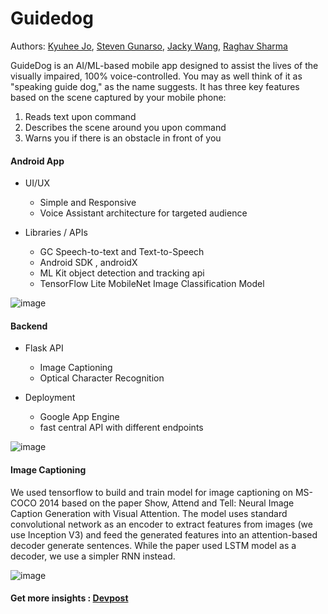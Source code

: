 # Guidedog
Authors: [Kyuhee Jo](kjo3@jhu.edu), [Steven Gunarso](y_steven_gunarso@berkeley.edu), [Jacky Wang](jwang464@jhu.edu), [Raghav Sharma](raghavatri312@gmail.com)

GuideDog is an AI/ML-based mobile app designed to assist the lives of the visually impaired, 100% voice-controlled. You may as well think of it as "speaking guide dog," as the name suggests. It has three key features based on the scene captured by your mobile phone:
  1) Reads text upon command
  2) Describes the scene around you upon command
  3) Warns you if there is an obstacle in front of you

<h4>Android App</h4> 
  
  * UI/UX 
    * Simple and Responsive
    * Voice Assistant architecture for targeted audience
  
  * Libraries / APIs
    * GC Speech-to-text and Text-to-Speech
    * Android SDK , androidX
    * ML Kit object detection and tracking api
    * TensorFlow Lite MobileNet Image Classification Model   

![image](https://user-images.githubusercontent.com/52928325/133925137-7d486496-7ab8-425a-8f86-94324ecc6ccd.png)

<h4>Backend</h4>
  
  * Flask API
    * Image Captioning
    * Optical Character Recognition   
   
  * Deployment
    * Google App Engine
    * fast central API with different endpoints   

![image](https://user-images.githubusercontent.com/52928325/133925105-7bd1132e-0d78-4df0-9e4d-fda0db31b97b.png)
 


<h4> Image Captioning </h4>

We used tensorflow to build and train model for image captioning on MS-COCO 2014 based on the paper Show, Attend and Tell: Neural Image Caption Generation with Visual Attention. The model uses standard convolutional network as an encoder to extract features from images (we use Inception V3) and feed the generated features into an attention-based decoder generate sentences. While the paper used LSTM model as a decoder, we use a simpler RNN instead. 

![image](https://user-images.githubusercontent.com/52928325/133925171-4130a140-6e93-4c5d-924d-7d49c9693214.png)

<h4>Get more insights : <a href="https://devpost.com/software/guidedog-smart-sunglasses-for-the-blind?ref_content=my-projects-tab&ref_feature=my_projects">Devpost</a> </h4>
